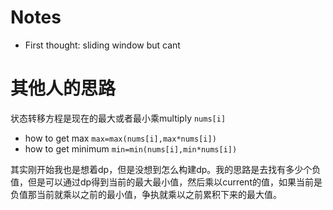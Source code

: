 # Notes 
- First thought: sliding window but cant 

# 其他人的思路
状态转移方程是现在的最大或者最小乘multiply `nums[i]`

- how to get max `max=max(nums[i],max*nums[i])`
- how to get minimum `min=min(nums[i],min*nums[i])`

其实刚开始我也是想着dp，但是没想到怎么构建dp。我的思路是去找有多少个负值，但是可以通过dp得到当前的最大最小值，然后乘以current的值，如果当前是负值那当前就乘以之前的最小值，争执就乘以之前累积下来的最大值。